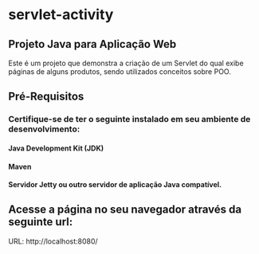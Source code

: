# servlet-activity

 ## Projeto Java para Aplicação Web

Este é um projeto que demonstra a criação de um Servlet do qual exibe páginas de alguns produtos, sendo utilizados conceitos sobre POO. 

## Pré-Requisitos

### Certifique-se de ter o seguinte instalado em seu ambiente de desenvolvimento:

#### Java Development Kit (JDK)
#### Maven
#### Servidor Jetty ou outro servidor de aplicação Java compatível.

## Acesse a página no seu navegador através da seguinte url:

URL: http://localhost:8080/

